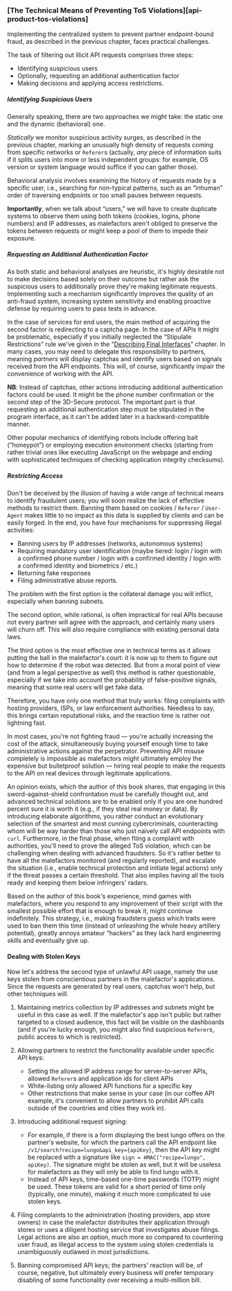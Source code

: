 ### [The Technical Means of Preventing ToS Violations][api-product-tos-violations]

Implementing the centralized system to prevent partner endpoint-bound fraud, as described in the previous chapter, faces practical challenges.

The task of filtering out illicit API requests comprises three steps:
  * Identifying suspicious users
  * Optionally, requesting an additional authentication factor
  * Making decisions and applying access restrictions.

##### Identifying Suspicious Users

Generally speaking, there are two approaches we might take: the static one and the dynamic (behavioral) one.

*Statically* we monitor suspicious activity surges, as described in the previous chapter, marking an unusually high density of requests coming from specific networks or `Referer`s (actually, *any* piece of information suits if it splits users into more or less independent groups: for example, OS version or system language would suffice if you can gather those).

Behavioral analysis involves examining the history of requests made by a specific user, i.e., searching for non-typical patterns, such as an “inhuman” order of traversing endpoints or too small pauses between requests.

**Importantly**, when we talk about “users,” we will have to create duplicate systems to observe them using both tokens (cookies, logins, phone numbers) and IP addresses, as malefactors aren't obliged to preserve the tokens between requests or might keep a pool of them to impede their exposure.

##### Requesting an Additional Authentication Factor

As both static and behavioral analyses are heuristic, it's highly desirable not to make decisions based solely on their outcome but rather ask the suspicious users to additionally prove they're making legitimate requests. Implementing such a mechanism significantly improves the quality of an anti-fraud system, increasing system sensitivity and enabling proactive defense by requiring users to pass tests in advance.

In the case of services for end users, the main method of acquiring the second factor is redirecting to a captcha page. In the case of APIs it might be problematic, especially if you initially neglected the “Stipulate Restrictions” rule we've given in the “[Describing Final Interfaces](#api-design-describing-interfaces)” chapter. In many cases, you may need to delegate this responsibility to partners, meaning *partners* will display captchas and identify users based on signals received from the API endpoints. This will, of course, significantly impair the convenience of working with the API.

**NB**: Instead of captchas, other actions introducing additional authentication factors could be used. It might be the phone number confirmation or the second step of the 3D-Secure protocol. The important part is that requesting an additional authentication step must be stipulated in the program interface, as it can't be added later in a backward-compatible manner.

Other popular mechanics of identifying robots include offering bait (“honeypot”) or employing execution environment checks (starting from rather trivial ones like executing JavaScript on the webpage and ending with sophisticated techniques of checking application integrity checksums).

##### Restricting Access

Don't be deceived by the illusion of having a wide range of technical means to identify fraudulent users; you will soon realize the lack of effective methods to restrict them. Banning them based on cookies / `Referer` / `User-Agent` makes little to no impact as this data is supplied by clients and can be easily forged. In the end, you have four mechanisms for suppressing illegal activities:
  * Banning users by IP addresses (networks, autonomous systems)
  * Requiring mandatory user identification (maybe tiered: login / login with a confirmed phone number / login with a confirmed identity / login with a confirmed identity and biometrics / etc.)
  * Returning fake responses
  * Filing administrative abuse reports.

The problem with the first option is the collateral damage you will inflict, especially when banning subnets.

The second option, while rational, is often impractical for real APIs because not every partner will agree with the approach, and certainly many users will churn off. This will also require compliance with existing personal data laws.

The third option is the most effective one in technical terms as it allows putting the ball in the malefactor's court: it is now up to them to figure out how to determine if the robot was detected. But from a moral point of view (and from a legal perspective as well) this method is rather questionable, especially if we take into account the probability of false-positive signals, meaning that some real users will get fake data.

Therefore, you have only one method that truly works: filing complaints with hosting providers, ISPs, or law enforcement authorities. Needless to say, this brings certain reputational risks, and the reaction time is rather not lightning fast.

In most cases, you're not fighting fraud — you're actually increasing the cost of the attack, simultaneously buying yourself enough time to take administrative actions against the perpetrator. Preventing API misuse completely is impossible as malefactors might ultimately employ the expensive but bulletproof solution — hiring real people to make the requests to the API on real devices through legitimate applications.

An opinion exists, which the author of this book shares, that engaging in this sword-against-shield confrontation must be carefully thought out, and advanced technical solutions are to be enabled only if you are one hundred percent sure it is worth it (e.g., if they steal real money or data). By introducing elaborate algorithms, you rather conduct an evolutionary selection of the smartest and most cunning cybercriminals, counteracting whom will be way harder than those who just naïvely call API endpoints with `curl`. Furthermore, in the final phase, when filing a complaint with authorities, you'll need to prove the alleged ToS violation, which can be challenging when dealing with advanced fraudsters. So it's rather better to have all the malefactors monitored (and regularly reported), and escalate the situation (i.e., enable technical protection and initiate legal actions) only if the threat passes a certain threshold. That also implies having all the tools ready and keeping them below infringers' radars.

Based on the author of this book's experience, mind games with malefactors, where you respond to any improvement of their script with the smallest possible effort that is enough to break it, might continue indefinitely. This strategy, i.e., making fraudsters guess which traits were used to ban them this time (instead of unleashing the whole heavy artillery potential), greatly annoys amateur “hackers” as they lack hard engineering skills and eventually give up.

#### Dealing with Stolen Keys

Now let's address the second type of unlawful API usage, namely the use keys stolen from conscientious partners in the malefactor's applications. Since the requests are generated by real users, captchas won't help, but other techniques will.

  1. Maintaining metrics collection by IP addresses and subnets might be useful in this case as well. If the malefactor's app isn't public but rather targeted to a closed audience, this fact will be visible on the dashboards (and if you're lucky enough, you might also find suspicious `Referer`s, public access to which is restricted).

  2. Allowing partners to restrict the functionality available under specific API keys:
      * Setting the allowed IP address range for server-to-server APIs, allowed `Referer`s and application ids for client APIs
      * White-listing only allowed API functions for a specific key
      * Other restrictions that make sense in your case (in our coffee API example, it's convenient to allow partners to prohibit API calls outside of the countries and cities they work in).
  
  3. Introducing additional request signing:
      * For example, if there is a form displaying the best lungo offers on the partner's website, for which the partners call the API endpoint like `/v1/search?recipe=lungo&api_key={apiKey}`, then the API key might be replaced with a signature like `sign = HMAC("recipe=lungo", apiKey)`. The signature might be stolen as well, but it will be useless for malefactors as they will only be able to find lungo with it.
      * Instead of API keys, time-based one-time passwords (TOTP) might be used. These tokens are valid for a short period of time only (typically, one minute), making it much more complicated to use stolen keys.
  
  4. Filing complaints to the administration (hosting providers, app store owners) in case the malefactor distributes their application through stores or uses a diligent hosting service that investigates abuse filings. Legal actions are also an option, much more so compared to countering user fraud, as illegal access to the system using stolen credentials is unambiguously outlawed in most jurisdictions.

  5. Banning compromised API keys; the partners' reaction will be, of course, negative, but ultimately every business will prefer temporary disabling of some functionality over receiving a multi-million bill.

